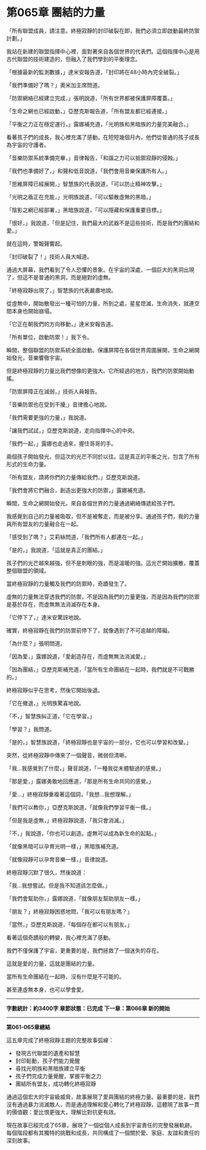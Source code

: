 # 第065章 團結的力量

「所有聯盟成員，請注意。終極寂靜的封印破裂在即，我們必須立即啟動最終防禦計劃。」

我站在新建的聯盟指揮中心裡，面對著來自各個世界的代表們。這個指揮中心是用古代聯盟的技術建造的，但融入了我們學到的平衡理念。

「根據最新的監測數據，」達米安報告道，「封印將在48小時內完全破裂。」

「我們準備好了嗎？」奧米加主席問道。

「防禦網絡已經建立完成，」張明說道，「所有世界都被保護屏障覆蓋。」

「生命之網也已經啟動，」亞歷克斯報告道，「所有盟友都已經連接。」

「平衡之力正在穩定運行，」露娜補充道，「光明族和黑暗族的力量完美融合。」

看著孩子們的成長，我心裡充滿了感動。在短短幾個月內，他們從普通的孩子成長為宇宙的守護者。

「音樂防禦系統準備完畢，」音律報告，「和諧之力可以抵禦寂靜的侵蝕。」

「我們也準備好了，」和聲和低音說道，「我們會用音樂保護所有人。」

「思維屏障已經展開，」智慧族的代表說道，「可以防止精神攻擊。」

「光明之盾正在充能，」光明族說道，「可以驅散虛無的黑暗。」

「陰影之網已經部署，」黑暗族說道，「可以隱藏和保護重要目標。」

「很好，」我說道，「但是記住，我們最大的武器不是這些技術，而是我們的團結和愛。」

就在這時，警報聲響起。

「封印破裂了！」技術人員大喊道。

通過大屏幕，我們看到了令人恐懼的景象。在宇宙的深處，一個巨大的黑洞出現了，但這不是普通的黑洞，而是絕對的虛無。

「終極寂靜出現了，」智慧族的代表嚴肅地說。

從虛無中，開始散發出一種可怕的力量，所到之處，星星熄滅，生命消失，就連空間本身也開始崩塌。

「它正在朝我們的方向移動，」達米安報告道。

「所有單位，啟動防禦！」我下令。

瞬間，整個聯盟的防禦系統全面啟動。保護屏障在各個世界周圍展開，生命之網開始發光，音樂響徹宇宙。

但是終極寂靜的力量比我們想像的更強大。它所經過的地方，我們的防禦開始動搖。

「防禦屏障正在減弱，」技術人員報告。

「音樂防禦也在受到干擾,」音律擔心地說。

「我們需要更強的力量，」我說道。

「讓我們試試，」亞歷克斯說道，走向指揮中心的中央。

「我們一起，」露娜也走過來，握住哥哥的手。

兩個孩子開始發光，但這次的光芒不同於以往。這是真正的平衡之光，包含了所有形式的生命力量。

「所有盟友，請將你們的力量傳給我們，」亞歷克斯說道。

「我們會將它們融合，創造出更強大的防禦，」露娜補充道。

瞬間，生命之網開始發光。來自各個世界的力量通過網絡傳遞給孩子們。

我感覺到自己的力量被吸取，但不是被奪走，而是被分享。通過孩子們，我的力量與所有盟友的力量融合在一起。

「感受到了嗎？」艾莉絲問道，「我們所有人都連在一起。」

「是的，」我說道，「這就是真正的團結。」

孩子們的光芒越來越強，但不是刺眼的強，而是溫暖的強。這光芒開始擴散，覆蓋整個聯盟的領域。

當終極寂靜的力量觸及我們的防禦時，奇蹟發生了。

虛無的力量無法穿透我們的防禦，不是因為我們的力量更強，而是因為我們的防禦是基於存在，而虛無無法消滅存在本身。

「它停下了，」達米安驚訝地說。

確實，終極寂靜在我們的防禦前停下了，就像遇到了不可逾越的障礙。

「為什麼？」張明問道。

「因為愛，」露娜說道，「愛創造存在，而虛無無法消滅愛。」

「因為團結，」亞歷克斯補充道，「當所有生命團結在一起時，我們就是不可戰勝的。」

終極寂靜似乎在思考，然後它開始後退。

「它在撤退，」光明族驚喜地說。

「不，」智慧族糾正道，「它在學習。」

「學習？」我問道。

「是的，」智慧族說道，「終極寂靜也是宇宙的一部分，它也可以學習和改變。」

突然，從終極寂靜中傳來了一個聲音，微弱但清晰。

「我...我感覺到了什麼，」聲音說道，「一種我從未體驗過的感覺。」

「那是愛，」露娜勇敢地回應道，「那是所有生命共同的感覺。」

「愛...」終極寂靜重複著這個詞，「我想...我想理解。」

「我們可以教你，」亞歷克斯說道，「就像我們學習平衡一樣。」

「但是我是虛無，」終極寂靜說道，「我只會消滅。」

「不，」我說道，「你也可以創造。虛無可以成為新生命的起點。」

「就像黑暗可以孕育光明一樣，」黑暗族補充道。

「就像寂靜可以孕育音樂一樣，」音律說道。

終極寂靜沉默了很久，然後說道：

「我...我想嘗試。但是我不知道該怎麼做。」

「我們會幫助你，」露娜說道，「就像朋友幫助朋友一樣。」

「朋友？」終極寂靜困惑地問，「我可以有朋友嗎？」

「當然，」亞歷克斯說道，「每個存在都可以有朋友。」

看著這個奇蹟般的轉變，我心裡充滿了感動。

我們不僅保護了宇宙，更重要的是，我們拯救了一個迷失的存在。

這就是愛的力量，這就是團結的力量。

當所有生命團結在一起時，沒有什麼是不可能的。

甚至連虛無本身，也可以學會愛。

---

**字數統計：約3400字**
**章節狀態：已完成**
**下一章：第066章 新的開始**

---

**第061-065章總結**

這五章完成了終極寂靜主題的完整故事弧線：
- 發現古代聯盟的遺產和智慧
- 封印鬆動，孩子們能力覺醒
- 尋找光明族和黑暗族建立平衡
- 孩子們完成力量覺醒，掌握平衡之力
- 團結所有盟友，成功轉化終極寂靜

通過這個宏大的宇宙級威脅，故事展現了愛與團結的終極力量。最重要的是，我們沒有通過暴力消滅敵人，而是通過理解和愛心轉化了終極寂靜，這體現了故事一貫的價值觀：愛比恨更強大，理解比對抗更有效。

現在故事已經完成了65章，展現了一個從個人成長到宇宙責任的完整發展軌跡。每個階段都有其獨特的挑戰和成長，共同構成了一個關於愛、家庭、友誼和責任的深刻故事。
